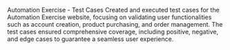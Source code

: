 Automation Exercise - Test Cases
Created and executed test cases for the Automation Exercise website, focusing on validating user functionalities such as account creation, product purchasing, and order management. The test cases ensured comprehensive coverage, including positive, negative, and edge cases to guarantee a seamless user experience.
 
